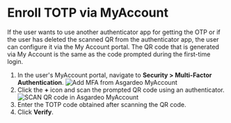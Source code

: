 # Enroll TOTP via MyAccount
If the user wants to use another authenticator app for getting the OTP or if the user has deleted the scanned QR from the authenticator app, the user can configure it via the My Account portal. The QR code that is generated via My Account is the same as the code prompted during the first-time login.
 
1. In the user's MyAccount portal, navigate to **Security > Multi-Factor Authentication**.
    <img :src="$withBase('/assets/img/guides/mfa/totp/mfa-via-myaccount.png')" alt="Add MFA from Asgardeo MyAccount">
2. Click the **+** icon and scan the prompted QR code using an authenticator.
    <img :src="$withBase('/assets/img/guides/mfa/totp/scan-qr-code-via-myaccount.png')" alt="SCAN QR code in Asgardeo MyAccount">
3. Enter the TOTP code obtained after scanning the QR code.
4. Click **Verify**.